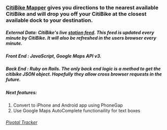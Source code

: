 ### [CitiBike Mapper](http://nycbikemapper.herokuapp.com/) gives you directions to the nearest available CitiBike and will drop you off your CitiBike at the closest available dock to your destination.

##### External Data: CitiBike's live [station feed](http://citibikenyc.com/stations/json). This feed is updated every minute by CitiBike. It will also be refreshed in the users browser every minute. 

##### Front End : JavaScript, Google Maps API v3. 

##### Back End  : Ruby on Rails. The only back end logic is a method to get the citibike JSON object. Hopefully they allow cross browser requests in the future.

##### Next features: 
1. Convert to iPhone and Android app using PhoneGap
2. Use Google Maps AutoComplete functionaility for text boxes    

###### [Pivotal Tracker]("https://www.pivotaltracker.com/s/projects/1052588")
